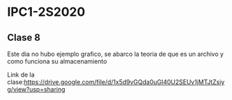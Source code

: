 # IPC1-2S2020
## Clase 8
Este dia no hubo ejemplo grafico, se abarco la teoria de que es un archivo y como funciona su almacenamiento

Link de la clase:https://drive.google.com/file/d/1x5d9vGQda0uGI40U2SEUv1jMTJtZsiyg/view?usp=sharing